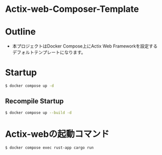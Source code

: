# Actix-web-Composer-Template

# Outline
* 本プロジェクトはDocker Compose上にActix Web Frameworkを設定するデフォルトテンプレートになります。

# Startup
~~~sh
$ docker compose up -d
~~~

## Recompile Startup
~~~sh
$ docker compose up --build -d
~~~

# Actix-webの起動コマンド
~~~sh
$ docker compose exec rust-app cargo run
~~~
